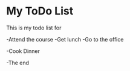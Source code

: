 # My ToDo List

  This is my todo list for 

  -Attend the course
  -Get lunch
  -Go to the office

  -Cook Dinner 
  
  -The end
  